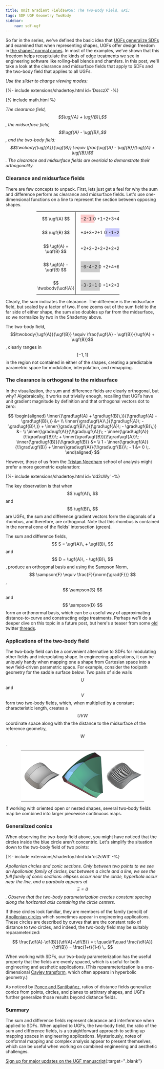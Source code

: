 ```yaml
---
title: Unit Gradient Fields&#58; The Two-Body Field, &Xi; 
tags: SDF UGF Geometry TwoBody
sidebar:
    nav: sdf-ugf
---
```


So far in the series, we've defined the basic idea that [UGFs generalize SDFs](/2023/05/05/what-is-offset.html) and examined that when representing shapes, UGFs offer design freedom in [the shapes' normal cones](/2023/05/18/field-notation.html).  In most of the examples, we've shown that this freedom helps recapitulate the kinds of edge treatments we see in engineering software like rolling-ball blends and chamfers.  In this post, we'll take a look at the clearance and midsurface fields that apply to SDFs and the two-body field that applies to all UGFs.

*Use the slider to change viewing modes:*

<div>{%- include extensions/shadertoy.html id='DssczX' -%}</div>

{% include math.html %}

*The clearance field, $$\ugf{A} + \ugf{B}\,$$, the midsurface field, $$\ugf{A} - \ugf{B}\,$$, and the two-body field: $$\twobody{\ugf{A}}{\ugf{B}} \equiv \frac{\ugf{A} - \ugf{B}}{\ugf{A} + \ugf{B}}$$.  The clearance and midsurface fields are overlaid to demonstrate their orthogonality.*

<!--more-->

### Clearance and midsurface fields

There are few concepts to unpack.  First, lets just get a feel for why the sum and difference perform as clearance and midsurface fields.  Let's use one-dimensional functions on a line to represent the section between opposing shapes.  

<style>
	td.RL {
	  background-image: linear-gradient(to right, rgba(255, 0, 0, 0.2) 0%, rgba(255, 0, 0, 0.2) 100%);  /* your gradient */
	  background-position: 0% 50%;
	  background-repeat: no-repeat;  /* don't remove */
	}
	td.BR {
	  background-image: linear-gradient(to left, rgba(0, 0, 255, 0.2) 0%, rgba(0, 0, 255, 0.2) 100%);  /* your gradient */
	  background-position: 100% 50%;
	  background-repeat: no-repeat;  /* don't remove */
	} 
	td.GL {
	  background-image: linear-gradient(to right, rgba(0, 0, 0, 0.2) 0%, rgba(0, 0, 0, 0.2) 100%);  /* your gradient */
	  background-position: 0% 50%;
	  background-repeat: no-repeat;  /* don't remove */
	} 

	td.Div {
	  border-left: thin solid black;
	} 

	table, tbody {
	  table-layout: fixed;
	  width: 100%;  
	  margin-left: auto; 
	  margin-right: auto;
	}
	table, tr, td {
	  border: 0px solid;
	  text-align: center;
	  padding: 0px !important;
	}
	p.squash {
	  max-height: 2rem;
	  width: 8rem;
	  overflow-y: clip;
	  vertical-align: center;
	}
</style>
<div style='display:block; width: 60%; margin-left:auto; margin-right:auto;'>
<table>
  <tr>
  	<td style='width: 8rem;'><p class='squash'> $$ \ugf{A} $$ </p></td>
  	<td style='width: 1rem;' class='Div'></td>
    <td class='RL' style='background-size: 100% 60%'>-2</td>
    <td class='RL' style='background-size: 100% 60%'>-1</td>
    <td class='RL' style='background-size: 50% 60%'>0</td>
    <td class='RL' style='background-size: 0% 60%'>+1</td>
    <td class='RL' style='background-size: 0% 60%'>+2</td>
    <td class='RL' style='background-size: 0% 60%'>+3</td>
    <td class='RL' style='background-size: 0% 60%'>+4</td>
  </tr>
  <tr>
  	<td><p class='squash'> $$ \ugf{B} $$ </p></td>
  	<td class='Div'></td>
    <td class='BR' style='background-size: 0% 60%'>+4</td>
    <td class='BR' style='background-size: 0% 60%'>+3</td>
    <td class='BR' style='background-size: 0% 60%'>+2</td>
    <td class='BR' style='background-size: 0% 60%'>+1</td>
    <td class='BR' style='background-size: 50% 60%'>0</td>
    <td class='BR' style='background-size: 100% 60%'>-1</td>
    <td class='BR' style='background-size: 100% 60%'>-2</td>
  </tr>
  <tr>
  	<td><p class='squash'> $$ \ugf{A} + \ugf{B} $$ </p></td>
  	<td class='Div'></td>
    <td>+2</td>
    <td>+2</td>
    <td>+2</td>
    <td>+2</td>
    <td>+2</td>
    <td>+2</td>
    <td>+2</td>
  </tr>  
  <tr>
  	<td><p class='squash'> $$ \ugf{A} - \ugf{B} $$ </p></td>
  	<td class='Div'></td>
    <td class='GL' style='background-size: 100% 60%'>-6</td>
    <td class='GL' style='background-size: 100% 60%'>-4</td>
    <td class='GL' style='background-size: 100% 60%'>-2</td>
    <td class='GL' style='background-size: 50% 60%'>0</td>
    <td class='GL' style='background-size: 0% 60%'>+2</td>
    <td class='GL' style='background-size: 0% 60%'>+4</td>
    <td class='GL' style='background-size: 0% 60%'>+6</td>
  </tr>
  <tr>
  	<td><p class='squash'> $$ \twobody{\ugf{A}}{\ugf{B}} $$ </p></td>
  	<td class='Div'></td>
    <td class='GL' style='background-size: 100% 60%'>-3</td>
    <td class='GL' style='background-size: 100% 60%'>-2</td>
    <td class='GL' style='background-size: 100% 60%'>-1</td>
    <td class='GL' style='background-size: 50% 60%'>0</td>
    <td class='GL' style='background-size: 0% 60%'>+1</td>
    <td class='GL' style='background-size: 0% 60%'>+2</td>
    <td class='GL' style='background-size: 0% 60%'>+3</td>
  </tr>
</table>
</div>	

Clearly, the sum indicates the clearance.  The difference is the midsurface field, but scaled by a factor of two.  If one zooms out of the sum field to the far side of either shape, the sum also doubles up far from the midsurface, so we normalize by two in the Shadertoy above.  

The two-body field, $$\twobody{\ugf{A}}{\ugf{B}} \equiv \frac{\ugf{A} - \ugf{B}}{\ugf{A} + \ugf{B}}$$, clearly ranges in $$ [-1, 1] $$ in the region not contained in either of the shapes, creating a predictable parametric space for modulation, interpolation, and remapping.  

### The clearance is orthogonal to the midsurface 

In the visualization, the sum and difference fields are clearly orthogonal, but why?  Algebraically, it works out trivially enough, recalling that UGFs have unit gradient magnitude by definition and that orthogonal vectors dot to zero:

$$  \begin{aligned}
        \inner{(\grad\ugf{A} + \grad\ugf{B}\,)}{(\grad\ugf{A} - \grad\ugf{B}\,)} &= \\ 
        \inner{\grad\ugf{A}\,}{(\grad\ugf{A}\; - \grad\ugf{B}\,)} + \inner{\grad\ugf{B}\,}{(\grad\ugf{A}\; - \grad\ugf{B}\,)} &= \\
        \inner{\grad\ugf{A}}{\!\grad\ugf{A}}\; - \inner{\grad\ugf{A}}{\!\grad\ugf{B}}\; + \inner{\grad\ugf{B}}{\!\grad\ugf{A}}\; - \inner{\grad\ugf{B}}{\!\grad\ugf{B}} &= \\
        1 - \inner{\grad\ugf{A}}{\!\grad\ugf{B}} + \inner{\grad\ugf{A}}{\!\grad\ugf{B}}\; - 1 &= 0 \;.  
    \end{aligned} $$

However, those of us from the [Tristan Needham](https://en.wikipedia.org/wiki/Tristan_Needham) school of analysis might prefer a more geometric explanation:  

<div>{%- include extensions/shadertoy.html id='dd2cWy' -%}</div>

The key observation is that when $$ \ugf{A}\, $$ and $$ \ugf{B}\, $$ are UGFs, the sum and difference gradient vectors form the diagonals of a rhombus, and therefore, are orthogonal.  Note that this rhombus is contained in the normal cone of the fields' intersection (green).

The sum and difference fields, $$ S = \ugf{A}\, + \ugf{B}\, $$ and $$ D = \ugf{A}\, - \ugf{B}\, $$, produce an orthogonal basis and using the Sampson Norm, $$ \sampson{F} \equiv \frac{F}{\norm{\grad{F}}} $$, $$ \sampson{S} $$ and $$ \sampson{D} $$ form an orthonormal basis, which can be a useful way of approximating distance-to-curve and constructing edge treatments.  Perhaps we'll do a deeper dive on this topic in a future post, but here's a teaser from some [old](/2022/06/22/constant-width-chamfer.html) twitter [threads](/2022/06/25/edge-coordinate-system.html).

### Applications of the two-body field

The two-body field can be a convenient alternative to SDFs for modulating other fields and interpolating shape.  In engineering applications, it can be uniquely handy when mapping one a shape from Cartesian space into a new field-driven parametric space.  For example, consider the toolpath geometry for the saddle surface below.  Two pairs of side walls $$U$$ and $$V$$ form two two-body fields, which, when multiplied by a constant characteristic length, creates a $$UVW$$ coordinate space along with the the distance to the midsurface of the reference geometry, $$W$$.  

<div style='display:block; width: 80%; margin-left:auto; margin-right:auto;'>
<table>
  <tr>
    <td><img src="\assets\blog\UGFs\04 HyperUVW CAD.png" /></td>
    <td><img src="\assets\blog\UGFs\04 HyperUVW UVW.png" /></td>
    <td><img src="\assets\blog\UGFs\04 HyperUVW Final.png" /></td>
  </tr>
</table>
</div>	

If working with oriented open or nested shapes, several two-body fields map be combined into larger piecewise continuous maps.

### Generalized conics

When observing the two-body field above, you might have noticed that the circles inside the blue circle aren't concentric.  Let's simplify the situation down to the two-body field of two points:

<div>{%- include extensions/shadertoy.html id='cs2cW3' -%}</div>

*Apollonian circles and conic sections.  Only between two points to we see an Apollonian family of circles, but between a circle and a line, we see the full family of conic sections: ellipses occur near the circle, hyperbola occur near the line, and a parabola appears at $$ \Xi = 0 $$.  Observe that the two-body parameterization creates constant spacing along the horizontal axis containing the circle centers.*

If these circles look familiar, they are members of the family (pencil) of [Apollonian circles](https://en.wikipedia.org/wiki/Apollonian_circles) which sometimes appear in engineering applications.  These circles are described by curves that are the constant ratio of distance to two circles, and indeed, the two-body field may be suitably reparameterized:

$$ \frac{\df{A}-\df{B}}{\df{A}+\df{B}} = t  \quad\iff\quad  \frac{\df{A}}{\df{B}} = \frac{1+t}{1-t} \,. $$

When working with SDFs, our two-body parameterization has the useful property that the fields are evenly spaced, which is useful for both engineering and aesthetic applications.  (This reparameterization is a one-dimensional [Cayley transform](https://en.wikipedia.org/wiki/Cayley_transform), which often appears in hyperbolic geometry.)

As noticed by [Ponce and Santibáñez](https://www.tandfonline.com/doi/abs/10.4169/amer.math.monthly.121.01.018), ratios of distance fields generalize conics from points, circles, and planes to arbitrary shapes, and UGFs further generalize those results beyond distance fields.  

### Summary

The sum and difference fields represent clearance and interference when applied to SDFs.  When applied to UGFs, the two-body field, the ratio of the sum and difference fields, is a straightforward approach to setting up mapping spaces in engineering applications.  Mysteriously, notes of conformal mapping and complex analysis appear to present themselves, which can be useful when working on combined engineering and aesthetic challenges.  

[Sign up for major updates on the UGF manuscript](https://docs.google.com/forms/d/e/1FAIpQLSc7ODKkQD2kd8LXfOm2oLpm4oX-CWgO6g4Hz_fSaMZh3sm75Q/viewform?usp=sf_link){:target="_blank"}